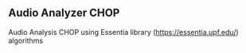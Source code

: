 ## Audio Analyzer CHOP

Audio Analysis CHOP using Essentia library (https://essentia.upf.edu/) algorithms 
